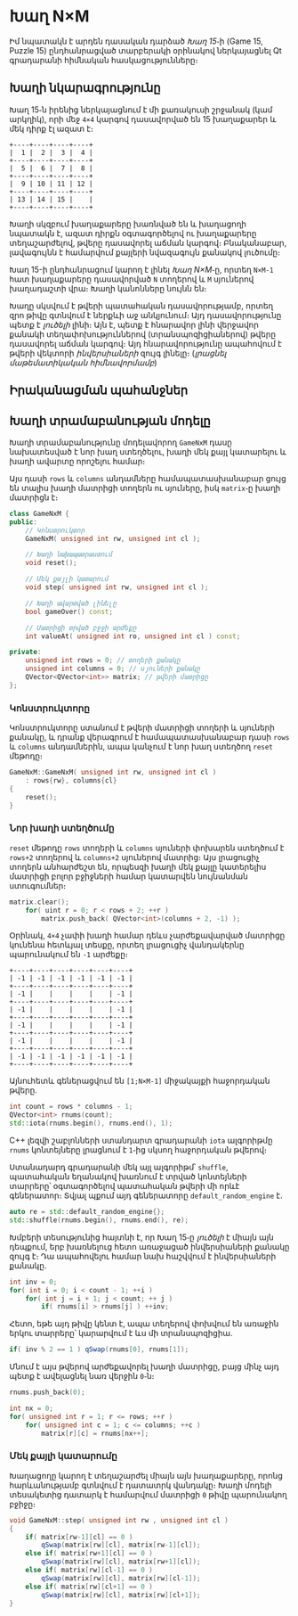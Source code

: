 
# Խաղ N×M

Իմ նպատակն է արդեն դասական դարձած _Խաղ 15_֊ի (Game 15, Puzzle 15) ընդհանրացված տարբերակի օրինակով ներկայացնել Qt գրադարանի հիմնական հասկացությունները։

## Խաղի նկարագրությունը

Խաղ 15֊ն իրենից ներկայացնում է մի քառակուսի շրջանակ (կամ արկղիկ), որի մեջ `4×4` կարգով դասավորված են 15 խաղաքարեր և մեկ դիրք էլ ազատ է։

```
+----+----+----+----+
|  1 |  2 |  3 |  4 |
+----+----+----+----+
|  5 |  6 |  7 |  8 |
+----+----+----+----+
|  9 | 10 | 11 | 12 |
+----+----+----+----+
| 13 | 14 | 15 |    |
+----+----+----+----+ 
```

Խաղի սկզբում խաղաքարերը խառնված են և խաղացողի նպատակն է, ազատ դիրքն օգտագործելով ու խաղաքարերը տեղաշարժելով, թվերը դասավորել աճման կարգով։ Բնականաբար, լավագույնն է համարվում քայլերի նվազագույն քանակով լուծումը։

Խաղ 15-ի ընդհանրացում կարող է լինել _Խաղ N×M_֊ը, որտեղ `N×M-1` հատ խաղաքարերը դասավորված `N` տողերով և `M` սյուներով խաղադաշտի վրա։ Խաղի կանոնները նույնն են։

Խաղը սկսվում է թվերի պատահական դասավորությամբ, որտեղ զրո թիվը գտնվում է ներքևի աջ անկյունում։ Այդ դասավորությունը պետք է _լուծելի_ լինի։ Այն է, պետք է հնարավոր լինի վերջավոր քանակի տեղափոխություններով (տրանսպոզիցիաներով) թվերը դասավորել աճման կարգով։ Այդ հնարավորությունը ապահովում է թվերի վեկտորի _ինվերսիաների_ զույգ լինելը։ (_լրացնել մաթեմատիկական հիմնավորմամբ_)


## Իրականացման պահանջներ



## Խաղի տրամաբանության մոդելը

Խաղի տրամաբանությունը մոդելավորող `GameNxM` դասը նախատեսված է նոր խաղ ստեղծելու, խաղի մեկ քայլ կատարելու և խաղի ավարտը որոշելու համար։

Այս դասի `rows` և `columns` անդամները համապատասխանաբար ցույց են տալիս խաղի մատրիցի տողերն ու սյուները, իսկ `matrix`֊ը խաղի մատրիցն է։

````c++
class GameNxM {
public:
    // Կոնստրուկտոր
    GameNxM( unsigned int rw, unsigned int cl );

    // Խաղի նախապատրաստում
    void reset();

    // Մեկ քայլի կատարում
    void step( unsigned int rw, unsigned int cl );

    // Խաղի ավարտված լինելը
    bool gameOver() const;

    // Մատրիցի տրված բջջի արժեքը
    int valueAt( unsigned int ro, unsigned int cl ) const;

private:
    unsigned int rows = 0; // տողերի քանակը
    unsigned int columns = 0; // սյուների քանակը
    QVector<QVector<int>> matrix; // թվերի մատրիցը
};
````

### Կոնստրուկտորը

Կոնստրուկտորը ստանում է թվերի մատրիցի տողերի և սյուների քանակը, և դրանք վերագրում է համապատասխանաբար դասի `rows` և `columns` անդամներին, ապա կանչում է նոր խաղ ստեղծող `reset` մեթոդը։

````c++
GameNxM::GameNxM( unsigned int rw, unsigned int cl )
    : rows{rw}, columns{cl}
{
    reset();
}
````

### Նոր խաղի ստեղծումը

`reset` մեթոդը `rows` տողերի և `columns` սյուների փոխարեն ստեղծում է `rows+2` տողերով և `columns+2` սյուներով մատրից։ Այս լրացուցիչ տողերն անհարժեշտ են, որպեսզի խաղի մեկ քայլը կատերելիս մատրիցի բոլոր բջիջների համար կատարվեն նույնանման ստուգումներ։

````c++
matrix.clear();
    for( uint r = 0; r < rows + 2; ++r )
        matrix.push_back( QVector<int>(columns + 2, -1) );
````

Օրինակ, `4×4` չափի խաղի համար դեևս չարժեքավարված մատրիցը կունենա հետևյալ տեսքը, որտեղ լրացուցիչ վանդակերնը պարունակում են `-1` արժեքը։

```
+----+----+----+----+----+----+
| -1 | -1 | -1 | -1 | -1 | -1 |
+----+----+----+----+----+----+
| -1 |    |    |    |    | -1 |
+----+----+----+----+----+----+
| -1 |    |    |    |    | -1 |
+----+----+----+----+----+----+
| -1 |    |    |    |    | -1 |
+----+----+----+----+----+----+
| -1 |    |    |    |    | -1 |
+----+----+----+----+----+----+
| -1 | -1 | -1 | -1 | -1 | -1 | 
+----+----+----+----+----+----+
```

Այնուհետև գեներացվում են `[1;N×M-1]` միջակայքի հաջորդական թվերը․

````c++
int count = rows * columns - 1;
QVector<int> rnums(count);
std::iota(rnums.begin(), rnums.end(), 1);
````

C++ լեզվի շաբլոնների ստանդարտ գրադարանի `iota` ալգորիթմը `rnums` կոնտեյները լրացնում է `1`֊ից սկսող հաջորդական թվերով։

Ստանադարդ գրադարանի մեկ այլ ալգորիթմ՝ `shuffle`, պատահական եղանակով խառնում է տրված կոնտեյների տարրերը՝ օգտագործելով պատահական թվերի մի որևէ գեներատոր։ Տվյալ պքում այդ գեներատորը `default_random_engine` է․

````c++
auto re = std::default_random_engine{};
std::shuffle(rnums.begin(), rnums.end(), re);
````

Խմբերի տեսությունից հայտնի է, որ Խաղ 15֊ը _լուծելի_ է միայն այն դեպքում, երբ խառնելուց հետո առաջացած ինվերսիաների քանակը զույգ է։ Դա ապահովելու համար նախ հաշվվում է ինվերսիաների քանակը․

````c++
int inv = 0;
for( int i = 0; i < count - 1; ++i )
    for( int j = i + 1; j < count; ++ j )
        if( rnums[i] > rnums[j] ) ++inv;
````

Հետո, եթե այդ թիվը կենտ է, ապա տեղերով փոխվում են առաջին երկու տարրերը՝ կարարվում է ևս մի տրանսպոզիցիա․

````c++
if( inv % 2 == 1 ) qSwap(rnums[0], rnums[1]);
````

Մնում է այս թվերով արժեքավորել խաղի մատրիցը, բայց մինչ այդ պետք է ավելացնել նառ վերջին `0`֊ն։

````c++
rnums.push_back(0);

int nx = 0;
for( unsigned int r = 1; r <= rows; ++r )
    for( unsigned int c = 1; c <= columns; ++c )
        matrix[r][c] = rnums[nx++];
````


### Մեկ քայլի կատարումը

Խաղացողը կարող է տեղաշարժել միայն այն խաղաքարերը, որոնց հարևանությամբ գտնվում է դատատրկ վանդակը։ Խաղի մոդելի տեսակետից դատարկ է համարվում մատրիցի `0` թիվը պարունակող բջիջը։ 

````c++
void GameNxM::step( unsigned int rw , unsigned int cl )
{
    if( matrix[rw-1][cl] == 0 )
        qSwap(matrix[rw][cl], matrix[rw-1][cl]);
    else if( matrix[rw+1][cl] == 0 )
        qSwap(matrix[rw][cl], matrix[rw+1][cl]);
    else if( matrix[rw][cl-1] == 0 )
        qSwap(matrix[rw][cl], matrix[rw][cl-1]);
    else if( matrix[rw][cl+1] == 0 )
        qSwap(matrix[rw][cl], matrix[rw][cl+1]);
}
````

